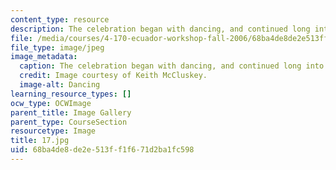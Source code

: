 ```yaml
---
content_type: resource
description: The celebration began with dancing, and continued long into the night.
file: /media/courses/4-170-ecuador-workshop-fall-2006/68ba4de8de2e513ff1f671d2ba1fc598_17.jpg
file_type: image/jpeg
image_metadata:
  caption: The celebration began with dancing, and continued long into the night.
  credit: Image courtesy of Keith McCluskey.
  image-alt: Dancing
learning_resource_types: []
ocw_type: OCWImage
parent_title: Image Gallery
parent_type: CourseSection
resourcetype: Image
title: 17.jpg
uid: 68ba4de8-de2e-513f-f1f6-71d2ba1fc598
---
```

